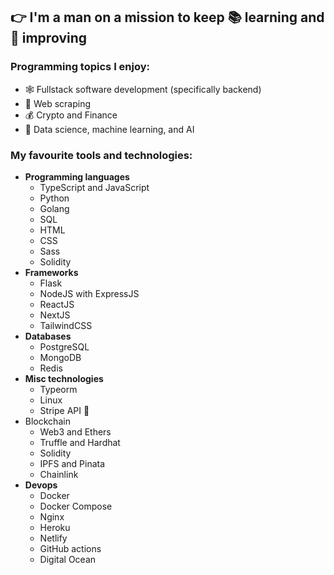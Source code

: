 ## 👉 I'm a man on a mission to keep 📚 learning and 🦾 improving

### Programming topics I enjoy:
 - 🕸️ Fullstack software development (specifically backend)
 - 🤖 Web scraping
 - 💰 Crypto and Finance
 - 🧠 Data science, machine learning, and AI

### My favourite tools and technologies:
 - **Programming languages**
   - TypeScript and JavaScript
   - Python
   - Golang
   - SQL
   - HTML
   - CSS
   - Sass
   - Solidity
 - **Frameworks**
   - Flask
   - NodeJS with ExpressJS
   - ReactJS
   - NextJS
   - TailwindCSS
 - **Databases**
   - PostgreSQL
   - MongoDB
   - Redis
 - **Misc technologies**
   - Typeorm
   - Linux
   - Stripe API 🧡
 - Blockchain
   - Web3 and Ethers
   - Truffle and Hardhat
   - Solidity
   - IPFS and Pinata
   - Chainlink
 - **Devops**
   - Docker
   - Docker Compose
   - Nginx
   - Heroku
   - Netlify
   - GitHub actions
   - Digital Ocean
